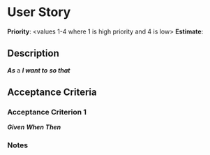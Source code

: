 # User Story

<User story title>

**Priority**: <values 1-4 where 1 is high priority and 4 is low>
**Estimate**: <number of iterations>

## Description

**_As_** a <type of user> 
**_I want to_** <some goal> 
**_so that_** <some reason>

## Acceptance Criteria

### Acceptance Criterion 1

**_Given_** <some context>
**_When_** <some action is carried out>
**_Then_** <a particular set of observable consequences should obtain>

### Notes

<Notes about the user story>
